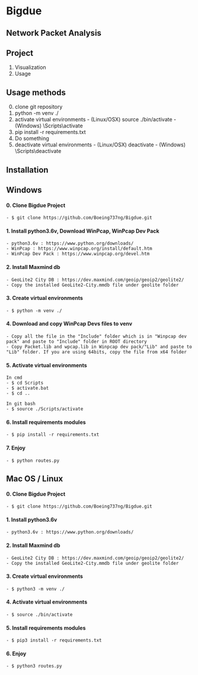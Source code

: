 # Bigdue

## Network Packet Analysis

## Project
  1. Visualization
  2. Usage

## Usage methods
  0. clone git repository
  1. python -m venv ./
  2. activate virtual environments
    - (Linux/OSX) source ./bin/activate
    - (Windows) \Scripts\activate
  3. pip install -r requirements.txt
  4. Do something
  5. deactivate virtual environments
    - (Linux/OSX) deactivate
    - (Windows) \Scripts\deactivate

## Installation

## Windows
  #### 0. Clone Bigdue Project
    - $ git clone https://github.com/Boeing737ng/Bigdue.git

  #### 1. Install python3.6v, Download WinPcap, WinPcap Dev Pack
    - python3.6v : https://www.python.org/downloads/
    - WinPcap : https://www.winpcap.org/install/default.htm
    - WinPcap Dev Pack : https://www.winpcap.org/devel.htm

  #### 2. Install Maxmind db
    - GeoLite2 City DB : https://dev.maxmind.com/geoip/geoip2/geolite2/
    - Copy the installed GeoLite2-City.mmdb file under geolite folder
    
  #### 3. Create virtual environments
    - $ python -m venv ./

  #### 4. Download and copy WinPcap Devs files to venv
    - Copy all the file in the "Include" folder which is in "Winpcap dev pack" and paste to "Include" folder in ROOT directory
    - Copy Packet.lib and wpcap.lib in Winpcap dev pack/"Lib" and paste to "Lib" folder. If you are using 64bits, copy the file from x64 folder
    
  #### 5. Activate virtual environments
    In cmd
    - $ cd Scripts
    - $ activate.bat
    - $ cd ..

    In git bash
    - $ source ./Scripts/activate

  #### 6. Install requirements modules
    - $ pip install -r requirements.txt

  #### 7. Enjoy
    - $ python routes.py
    
## Mac OS / Linux
  #### 0. Clone Bigdue Project
    - $ git clone https://github.com/Boeing737ng/Bigdue.git

  #### 1. Install python3.6v
    - python3.6v : https://www.python.org/downloads/

  #### 2. Install Maxmind db
    - GeoLite2 City DB : https://dev.maxmind.com/geoip/geoip2/geolite2/
    - Copy the installed GeoLite2-City.mmdb file under geolite folder

  #### 3. Create virtual environments
    - $ python3 -m venv ./

  #### 4. Activate virtual environments
    - $ source ./bin/activate

  #### 5. Install requirements modules
    - $ pip3 install -r requirements.txt

  #### 6. Enjoy
    - $ python3 routes.py